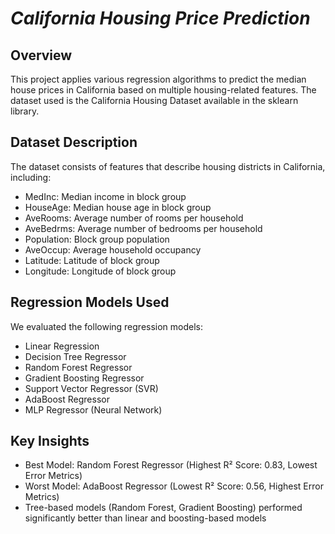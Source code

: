 # *California Housing Price Prediction*
## Overview

This project applies various regression algorithms to predict the median house prices in California based on multiple housing-related features. The dataset used is the California Housing Dataset available in the sklearn library.

## Dataset Description

The dataset consists of features that describe housing districts in California, including:
- MedInc: Median income in block group
- HouseAge: Median house age in block group
- AveRooms: Average number of rooms per household
- AveBedrms: Average number of bedrooms per household
- Population: Block group population
- AveOccup: Average household occupancy
- Latitude: Latitude of block group
- Longitude: Longitude of block group

## Regression Models Used

We evaluated the following regression models:
- Linear Regression
- Decision Tree Regressor
- Random Forest Regressor
- Gradient Boosting Regressor
- Support Vector Regressor (SVR)
- AdaBoost Regressor
- MLP Regressor (Neural Network)

## Key Insights

- Best Model: Random Forest Regressor (Highest R² Score: 0.83, Lowest Error Metrics)
- Worst Model: AdaBoost Regressor (Lowest R² Score: 0.56, Highest Error Metrics)
- Tree-based models (Random Forest, Gradient Boosting) performed significantly better than linear and boosting-based models
